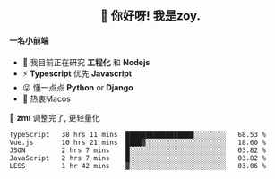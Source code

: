 <h2 align="center">👋 你好呀! 我是zoy.</h2>

#### 一名小前端

- 🌱 我目前正在研究 **工程化** 和 **Nodejs**
- ⚡ **Typescript** 优先 **Javascript**
- 😜 懂一点点 **Python** or **Django**
- 🚀 热衷Macos

🌟 **zmi** 调整完了, 更轻量化




<!--
**l-zoy/l-zoy** is a ✨ _special_ ✨ repository because its `README.md` (this file) appears on your GitHub profile.

Here are some ideas to get you started:

- 🔭 I’m currently working on ...
- 🌱 I’m currently learning ...
- 👯 I’m looking to collaborate on ...
- 🤔 I’m looking for help with ...
- 💬 Ask me about ...
- 📫 How to reach me: ...
- 😄 Pronouns: ...
- ⚡ Fun fact: ...
-->

<!--START_SECTION:waka-->
```text
TypeScript   38 hrs 11 mins  █████████████████░░░░░░░░   68.53 % 
Vue.js       10 hrs 21 mins  ████▓░░░░░░░░░░░░░░░░░░░░   18.60 % 
JSON         2 hrs 7 mins    █░░░░░░░░░░░░░░░░░░░░░░░░   03.82 % 
JavaScript   2 hrs 7 mins    █░░░░░░░░░░░░░░░░░░░░░░░░   03.82 % 
LESS         1 hr 42 mins    ▓░░░░░░░░░░░░░░░░░░░░░░░░   03.06 % 
```
<!--END_SECTION:waka-->
